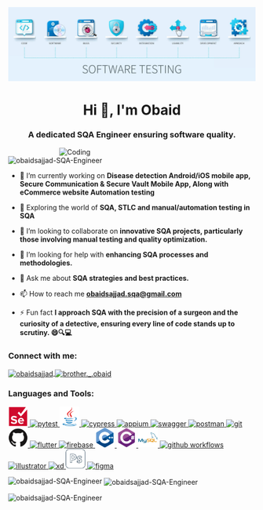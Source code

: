 ![logo](https://github.com/obaidsajjad-SQA-Engineer/obaidsajjad-SQA-Engineer/blob/main/sqa-manual-automatic-functional-and-regression-testing.png)

<h1 align="center">Hi 👋, I'm Obaid</h1>
<h3 align="center">A dedicated SQA Engineer ensuring software quality.</h3>

<img align="right" alt="Coding" width="400" src="https://media3.giphy.com/media/qgQUggAC3Pfv687qPC/giphy.gif?cid=ecf05e471l162d1bw4i6pqb4xhb1j8qmxvyaz78c7063hq4m&ep=v1_gifs_search&rid=giphy.gif&ct=g">

<p align="left"> <img src="https://komarev.com/ghpvc/?username=obaidsajjad-SQA-Engineer&label=Profile%20views&color=0e75b6&style=flat" alt="obaidsajjad-SQA-Engineer" /> </p>

- 🔭 I’m currently working on **Disease detection Android/iOS mobile app, Secure Communication & Secure Vault Mobile App, Along with eCommerce website Automation testing**

- 🌱 Exploring the world of **SQA, STLC and manual/automation testing in SQA**

- 👯 I’m looking to collaborate on **innovative SQA projects, particularly those involving manual testing and quality optimization.**

- 🤝 I’m looking for help with **enhancing SQA processes and methodologies.**

- 💬 Ask me about **SQA strategies and best practices.**

- 📫 How to reach me **obaidsajjad.sqa@gmail.com**

- ⚡ Fun fact **I approach SQA with the precision of a surgeon and the curiosity of a detective, ensuring every line of code stands up to scrutiny. 😄🔍💻**

<h3 align="left">Connect with me:</h3>
<p align="left">
  <a href="https://www.linkedin.com/in/obaidsajjadsqa/" target="_blank">
    <img align="center" src="https://raw.githubusercontent.com/rahuldkjain/github-profile-readme-generator/master/src/images/icons/Social/linked-in-alt.svg" alt="obaidsajjad" height="30" width="40" />
  </a>
  <a href="https://instagram.com/obaid._.sajjad" target="_blank">
    <img align="center" src="https://raw.githubusercontent.com/rahuldkjain/github-profile-readme-generator/master/src/images/icons/Social/instagram.svg" alt="brother._.obaid" height="30" width="40" />
  </a>
</p>

<h3 align="left">Languages and Tools:</h3>
<p align="left">
  <a href="https://github.com/SeleniumHQ/selenium" target="_blank" rel="noreferrer">
    <img src="https://raw.githubusercontent.com/devicons/devicon/master/icons/selenium/selenium-original.svg" alt="selenium" width="40" height="40"/>
  </a>
  <a href="https://pytest.org/" target="_blank" rel="noreferrer">
    <img src="https://upload.wikimedia.org/wikipedia/commons/b/ba/Pytest_logo.svg" alt="pytest" width="40" height="40"/>
  </a>
  <a href="https://www.java.com" target="_blank" rel="noreferrer">
    <img src="https://raw.githubusercontent.com/devicons/devicon/master/icons/java/java-original.svg" alt="java" width="40" height="40"/>
  </a>
  <a href="https://www.cypress.io/" target="_blank" rel="noreferrer">
    <img src="https://www.cypress.io/_astro/cypress-logo.D87396b0.svg" alt="cypress" width="40" height="40"/>
  </a>
  <a href="https://appium.io/" target="_blank" rel="noreferrer">
    <img src="https://appium.io/img/appium-logo.svg" alt="appium" width="40" height="40"/>
  </a>
  <a href="https://swagger.io/" target="_blank" rel="noreferrer">
    <img src="https://raw.githubusercontent.com/swagger-api/swagger-ui/master/src/main/html/images/favicon-32x32.png" alt="swagger" width="40" height="40"/>
  </a>
  <a href="https://www.postman.com/" target="_blank" rel="noreferrer">
    <img src="https://www.vectorlogo.zone/logos/getpostman/getpostman-icon.svg" alt="postman" width="40" height="40"/>
  </a>
  <a href="https://git-scm.com/" target="_blank" rel="noreferrer">
    <img src="https://www.vectorlogo.zone/logos/git-scm/git-scm-icon.svg" alt="git" width="40" height="40"/>
  </a>
  <a href="https://github.com/" target="_blank" rel="noreferrer">
    <img src="https://raw.githubusercontent.com/devicons/devicon/master/icons/github/github-original.svg" alt="github" width="40" height="40"/>
  </a>
  <a href="https://flutter.dev" target="_blank" rel="noreferrer">
    <img src="https://www.vectorlogo.zone/logos/flutterio/flutterio-icon.svg" alt="flutter" width="40" height="40"/>
  </a>
  <a href="https://firebase.google.com/" target="_blank" rel="noreferrer">
    <img src="https://www.vectorlogo.zone/logos/firebase/firebase-icon.svg" alt="firebase" width="40" height="40"/>
  </a>
  <a href="https://www.w3schools.com/cpp/" target="_blank" rel="noreferrer">
    <img src="https://raw.githubusercontent.com/devicons/devicon/master/icons/cplusplus/cplusplus-original.svg" alt="cplusplus" width="40" height="40"/>
  </a>
  <a href="https://www.w3schools.com/cs/" target="_blank" rel="noreferrer">
    <img src="https://raw.githubusercontent.com/devicons/devicon/master/icons/csharp/csharp-original.svg" alt="csharp" width="40" height="40"/>
  </a>
  <a href="https://www.w3schools.com/sql/" target="_blank" rel="noreferrer">
    <img src="https://raw.githubusercontent.com/devicons/devicon/master/icons/mysql/mysql-original-wordmark.svg" alt="sql" width="40" height="40"/>
  </a>
  <a href="https://github.com/features/actions" target="_blank" rel="noreferrer">
    <img src="https://www.vectorlogo.zone/logos/github/github-icon.svg" alt="github workflows" width="40" height="40"/>
  </a>
  <a href="https://www.adobe.com/products/illustrator.html" target="_blank" rel="noreferrer">
    <img src="https://www.vectorlogo.zone/logos/adobe_illustrator/adobe_illustrator-icon.svg" alt="illustrator" width="40" height="40"/>
  </a>
  <a href="https://www.adobe.com/products/xd.html" target="_blank" rel="noreferrer">
    <img src="https://cdn.worldvectorlogo.com/logos/adobe-xd.svg" alt="xd" width="40" height="40"/>
  </a>
  <a href="https://www.adobe.com/products/photoshop.html" target="_blank" rel="noreferrer">
    <img src="https://raw.githubusercontent.com/devicons/devicon/master/icons/photoshop/photoshop-line.svg" alt="photoshop" width="40" height="40"/>
  </a>
  <a href="https://www.figma.com/" target="_blank" rel="noreferrer">
    <img src="https://www.vectorlogo.zone/logos/figma/figma-icon.svg" alt="figma" width="40" height="40"/>
  </a>
</p>

<p><img align="left" src="https://github-readme-stats.vercel.app/api/top-langs/?username=obaidsajjad-SQA-Engineer&layout=compact&langs_count=8" alt="obaidsajjad-SQA-Engineer" /></p>

<p>&nbsp;<img align="center" src="https://github-readme-stats.vercel.app/api?username=obaidsajjad-SQA-Engineer&show_icons=true" alt="obaidsajjad-SQA-Engineer" /></p>

<p><img align="center" src="https://github-readme-streak-stats.herokuapp.com/?user=obaidsajjad-SQA-Engineer" alt="obaidsajjad-SQA-Engineer" /></p>

